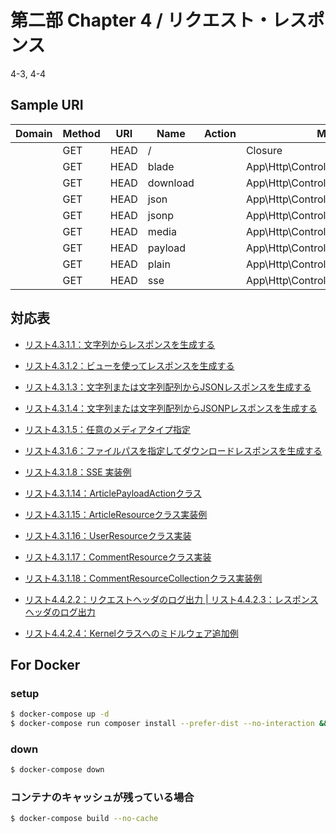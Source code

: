 # 第二部 Chapter 4 / リクエスト・レスポンス
4-3, 4-4

## Sample URI

| Domain | Method   | URI      | Name | Action                                    | Middleware   |
|--------|----------|----------|------|-------------------------------------------|--------------|
|        | GET|HEAD | /        |      | Closure                                   | web          |
|        | GET|HEAD | blade    |      | App\Http\Controllers\BladeAction          | web          |
|        | GET|HEAD | download |      | App\Http\Controllers\DownloadAction       | web          |
|        | GET|HEAD | json     |      | App\Http\Controllers\JsonAction           | web          |
|        | GET|HEAD | jsonp    |      | App\Http\Controllers\JsonpAction          | web          |
|        | GET|HEAD | media    |      | App\Http\Controllers\MediaAction          | web          |
|        | GET|HEAD | payload  |      | App\Http\Controllers\ArticlePayloadAction | web          |
|        | GET|HEAD | plain    |      | App\Http\Controllers\PlainTextAction      | web          |
|        | GET|HEAD | sse      |      | App\Http\Controllers\StreamAction         | web          |

## 対応表
 
 - [リスト4.3.1.1：文字列からレスポンスを生成する](app/Http/Controllers/PlainTextAction.php)
 - [リスト4.3.1.2：ビューを使ってレスポンスを生成する](app/Http/Controllers/BladeAction.php)
 - [リスト4.3.1.3：文字列または文字列配列からJSONレスポンスを生成する](app/Http/Controllers/JsonAction.php)
 - [リスト4.3.1.4：文字列または文字列配列からJSONPレスポンスを生成する](app/Http/Controllers/JsonpAction.php)
 - [リスト4.3.1.5：任意のメディアタイプ指定](app/Http/Controllers/MediaAction.php)
 - [リスト4.3.1.6：ファイルパスを指定してダウンロードレスポンスを生成する](app/Http/Controllers/DownloadAction.php)
 - [リスト4.3.1.8：SSE 実装例](app/Http/Controllers/StreamAction.php)
 
 - [リスト4.3.1.14：ArticlePayloadActionクラス](app/Http/Controllers/ArticlePayloadAction.php)
 - [リスト4.3.1.15：ArticleResourceクラス実装例](app/Http/Resources/ArticleResource.php)
 - [リスト4.3.1.16：UserResourceクラス実装](app/Http/Resources/UserResource.php)
 - [リスト4.3.1.17：CommentResourceクラス実装](app/Http/Resources/CommentResource.php)
 - [リスト4.3.1.18：CommentResourceCollectionクラス実装例](app/Http/Resources/CommentResourceCollection.php)
 
 - [リスト4.4.2.2：リクエストヘッダのログ出力 | リスト4.4.2.3：レスポンスヘッダのログ出力](app/Http/Middleware/HeaderDumper.php)
 - [リスト4.4.2.4：Kernelクラスへのミドルウェア追加例](app/Http/Kernel.php)
 
## For Docker

### setup 

```bash
$ docker-compose up -d
$ docker-compose run composer install --prefer-dist --no-interaction && composer app-setup
```

### down

```bash
$ docker-compose down
```

### コンテナのキャッシュが残っている場合

```bash
$ docker-compose build --no-cache
```
